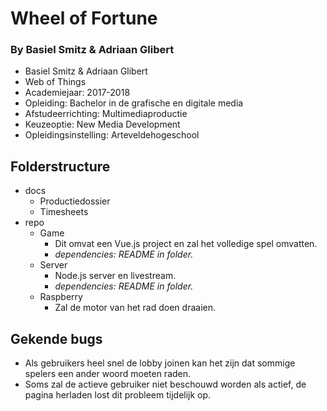 # Wheel of Fortune
### By Basiel Smitz & Adriaan Glibert
- Basiel Smitz & Adriaan Glibert
- Web of Things
- Academiejaar: 2017-2018
- Opleiding: Bachelor in de grafische en digitale media
- Afstudeerrichting: Multimediaproductie
- Keuzeoptie: New Media Development
- Opleidingsinstelling: Arteveldehogeschool

## Folderstructure
- docs
    - Productiedossier
    - Timesheets
- repo
    - Game
        - Dit omvat een Vue.js project en zal het volledige spel omvatten.
        - *dependencies: README in folder.*
    - Server
        - Node.js server en livestream.
        - *dependencies: README in folder.*
    - Raspberry
        - Zal de motor van het rad doen draaien.

## Gekende bugs
- Als gebruikers heel snel de lobby joinen kan het zijn dat sommige spelers een ander woord moeten raden.
- Soms zal de actieve gebruiker niet beschouwd worden als actief, de pagina herladen lost dit probleem tijdelijk op.
